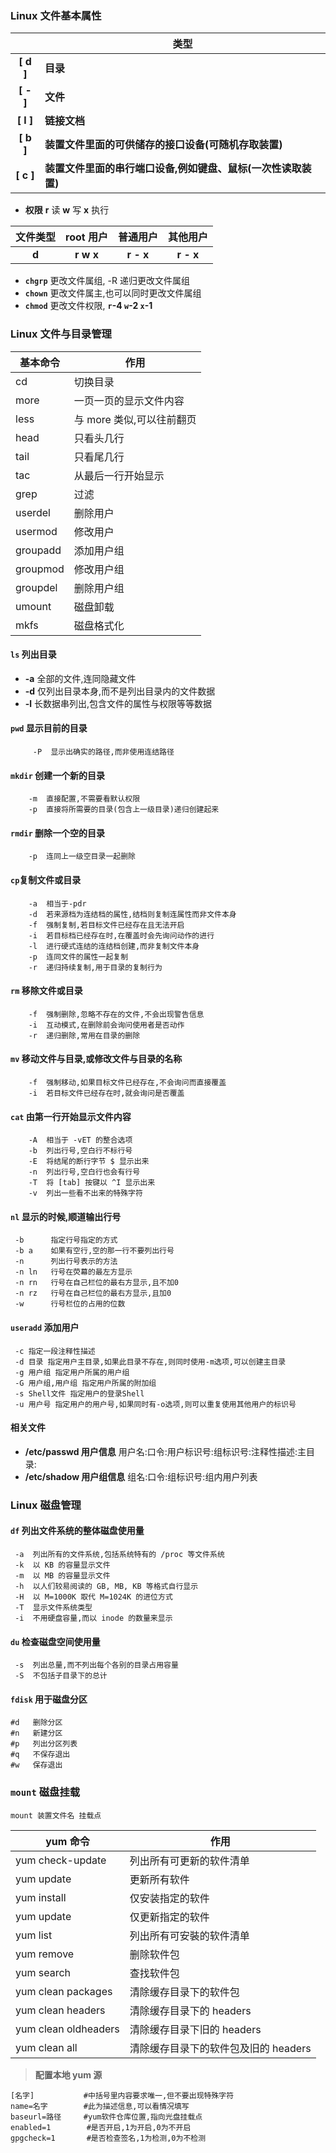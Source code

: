 ### Linux 文件基本属性

| &nbsp; | 类型                                                      |
| :----: | --------------------------------------------------------- |
| **[ d ]** | **目录**                                                  |
| **[ - ]** | **文件**                                                  |
| **[ l ]** | **链接文档**                                              |
| **[ b ]** | **装置文件里面的可供储存的接口设备(可随机存取装置)**      |
| **[ c ]** | **装置文件里面的串行端口设备,例如键盘、鼠标(一次性读取装置)** |


- **权限**    **r** 读    **w** 写    **x** 执行

| 文件类型 | root 用户 | 普通用户 | 其他用户 |
| :------: | :-------: | :------: | :------: |
|  **d**   | **r w x** | **r - x** | **r - x** |

- **`chgrp`** 更改文件属组, -R 递归更改文件属组
- **`chown`** 更改文件属主,也可以同时更改文件属组
- **`chmod`** 更改文件权限, **`r`-4 `w`-2 `x`-1**

### Linux 文件与目录管理

| 基本命令 | 作用                      |
| -------- | ------------------------- |
| cd       | 切换目录                  |
| more     | 一页一页的显示文件内容    |
| less     | 与 more 类似,可以往前翻页 |
| head     | 只看头几行                |
| tail     | 只看尾几行                |
| tac      | 从最后一行开始显示        |
| grep     | 过滤                      |
| userdel  | 删除用户                  |
| usermod  | 修改用户                  |
| groupadd | 添加用户组                |
| groupmod | 修改用户组                |
| groupdel | 删除用户组                |
| umount   | 磁盘卸载                  |
| mkfs     | 磁盘格式化                |

#### `ls` **列出目录**

- **-a** 全部的文件,连同隐藏文件
- **-d** 仅列出目录本身,而不是列出目录内的文件数据
- **-l** 长数据串列出,包含文件的属性与权限等等数据

#### `pwd` 显示目前的目录

```shell
     -P  显示出确实的路径,而非使用连结路径
```

#### `mkdir` 创建一个新的目录

```shell
    -m  直接配置,不需要看默认权限
    -p  直接将所需要的目录(包含上一级目录)递归创建起来
```

#### `rmdir` 删除一个空的目录

```shell
    -p  连同上一级空目录一起删除
```

#### `cp`复制文件或目录

```shell
    -a  相当于-pdr
    -d  若来源档为连结档的属性,结档则复制连属性而非文件本身
    -f  强制复制,若目标文件已经存在且无法开启
    -i  若目标档已经存在时,在覆盖时会先询问动作的进行
    -l  进行硬式连结的连结档创建,而非复制文件本身
    -p  连同文件的属性一起复制
    -r  递归持续复制,用于目录的复制行为
```

#### `rm` 移除文件或目录

```shell
    -f  强制删除,忽略不存在的文件,不会出现警告信息
    -i  互动模式,在删除前会询问使用者是否动作
    -r  递归删除,常用在目录的删除
```

#### `mv` 移动文件与目录,或修改文件与目录的名称

```shell
    -f  强制移动,如果目标文件已经存在,不会询问而直接覆盖
    -i  若目标文件已经存在时,就会询问是否覆盖
```

#### `cat` 由第一行开始显示文件内容

```shell
    -A  相当于 -vET 的整合选项
    -b  列出行号,空白行不标行号
    -E  将结尾的断行字节 $ 显示出来
    -n  列出行号,空白行也会有行号
    -T  将 [tab] 按键以 ^I 显示出来
    -v  列出一些看不出来的特殊字符
```

#### `nl` 显示的时候,顺道输出行号

```shell
 -b      指定行号指定的方式
 -b a    如果有空行,空的那一行不要列出行号
 -n      列出行号表示的方法
 -n ln   行号在荧幕的最左方显示
 -n rn   行号在自己栏位的最右方显示,且不加0
 -n rz   行号在自己栏位的最右方显示,且加0
 -w      行号栏位的占用的位数
```

#### `useradd` 添加用户

```shell
 -c 指定一段注释性描述
 -d 目录 指定用户主目录,如果此目录不存在,则同时使用-m选项,可以创建主目录
 -g 用户组 指定用户所属的用户组
 -G 用户组,用户组 指定用户所属的附加组
 -s Shell文件 指定用户的登录Shell
 -u 用户号 指定用户的用户号,如果同时有-o选项,则可以重复使用其他用户的标识号
```

#### 相关文件

- **/etc/passwd 用户信息**
	    用户名:口令:用户标识号:组标识号:注释性描述:主目录:
- **/etc/shadow 用户组信息**
	    组名:口令:组标识号:组内用户列表

### Linux 磁盘管理

#### `df` 列出文件系统的整体磁盘使用量

```shell
 -a  列出所有的文件系统,包括系统特有的 /proc 等文件系统
 -k  以 KB 的容量显示文件
 -m  以 MB 的容量显示文件
 -h  以人们较易阅读的 GB, MB, KB 等格式自行显示
 -H  以 M=1000K 取代 M=1024K 的进位方式
 -T  显示文件系统类型
 -i  不用硬盘容量,而以 inode 的数量来显示
```

#### `du` 检查磁盘空间使用量

```shell
 -s  列出总量,而不列出每个各别的目录占用容量
 -S  不包括子目录下的总计
```

#### `fdisk` 用于磁盘分区

```shell
#d   删除分区
#n   新建分区
#p   列出分区列表
#q   不保存退出
#w   保存退出
```

### `mount` 磁盘挂载

```shell
mount 装置文件名 挂载点
```

| yum 命令             | 作用                                 |
| -------------------- | ------------------------------------ |
| yum check-update     | 列出所有可更新的软件清单             |
| yum update           | 更新所有软件                         |
| yum install          | 仅安装指定的软件                     |
| yum update           | 仅更新指定的软件                     |
| yum list             | 列出所有可安裝的软件清单             |
| yum remove           | 删除软件包                           |
| yum search           | 查找软件包                           |
| yum clean packages   | 清除缓存目录下的软件包               |
| yum clean headers    | 清除缓存目录下的 headers             |
| yum clean oldheaders | 清除缓存目录下旧的 headers           |
| yum clean all        | 清除缓存目录下的软件包及旧的 headers |

> **配置本地 yum 源**

```shell
[名字]           #中括号里内容要求唯一,但不要出现特殊字符
name=名字        #此为描述信息,可以看情况填写
baseurl=路径     #yum软件仓库位置,指向光盘挂载点
enabled=1        #是否开启,1为开启,0为不开启
gpgcheck=1       #是否检查签名,1为检测,0为不检测
```